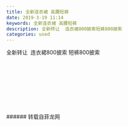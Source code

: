 ```yaml
---
title: 全新连衣裙 高腰短裤
date: 2019-3-19 11:14
keywords: 全新连衣裙 高腰短裤
description: 全新转让  连衣裙800披索短裤800披索
categories: used
---
```

<td class="t_f" id="postmessage_3255316">

全新转让  连衣裙800披索 短裤800披索<br/>
<img alt="" border="0" class="zoom" data-cf-modified-135541eda295ffcade9993cb-="" file="http://www.flw.ph/data/appbyme/upload/image/201903/19/rzSKh7FrVxyA.jpg" id="aimg_O3plR" lazyloadthumb="1" onclick="" onmouseover="" src="http://www.flw.ph/data/appbyme/upload/image/201903/19/rzSKh7FrVxyA.jpg"/><br/>
<br/>
<img alt="" border="0" class="zoom" data-cf-modified-135541eda295ffcade9993cb-="" file="http://www.flw.ph/data/appbyme/upload/image/201903/19/AXauSu7jOtLe.jpg" id="aimg_lSynB" lazyloadthumb="1" onclick="" onmouseover="" src="http://www.flw.ph/data/appbyme/upload/image/201903/19/AXauSu7jOtLe.jpg"/><br/>
<br/>
<img alt="" border="0" class="zoom" data-cf-modified-135541eda295ffcade9993cb-="" file="http://www.flw.ph/data/appbyme/upload/image/201903/19/YJD2KemPhwfI.jpg" id="aimg_Mn7qX" lazyloadthumb="1" onclick="" onmouseover="" src="http://www.flw.ph/data/appbyme/upload/image/201903/19/YJD2KemPhwfI.jpg"/><br/>
<br/>
<img alt="" border="0" class="zoom" data-cf-modified-135541eda295ffcade9993cb-="" file="http://www.flw.ph/data/appbyme/upload/image/201903/19/6K3nJnFtdpxO.jpg" id="aimg_H32E8" lazyloadthumb="1" onclick="" onmouseover="" src="http://www.flw.ph/data/appbyme/upload/image/201903/19/6K3nJnFtdpxO.jpg"/><br/>
<br/>
<img alt="" border="0" class="zoom" data-cf-modified-135541eda295ffcade9993cb-="" file="http://www.flw.ph/data/appbyme/upload/image/201903/19/Oy0gTGdgBYoI.jpg" id="aimg_IBO1J" lazyloadthumb="1" onclick="" onmouseover="" src="http://www.flw.ph/data/appbyme/upload/image/201903/19/Oy0gTGdgBYoI.jpg"/><br/>
<br/>
<img alt="" border="0" class="zoom" data-cf-modified-135541eda295ffcade9993cb-="" file="http://www.flw.ph/data/appbyme/upload/image/201903/19/fYOzGQOKRCxN.jpg" id="aimg_Tbh9q" lazyloadthumb="1" onclick="" onmouseover="" src="http://www.flw.ph/data/appbyme/upload/image/201903/19/fYOzGQOKRCxN.jpg"/><br/>
<br/>
<img alt="" border="0" class="zoom" data-cf-modified-135541eda295ffcade9993cb-="" file="http://www.flw.ph/data/appbyme/upload/image/201903/19/StFq9vEptCjy.jpg" id="aimg_gV4n1" lazyloadthumb="1" onclick="" onmouseover="" src="http://www.flw.ph/data/appbyme/upload/image/201903/19/StFq9vEptCjy.jpg"/><br/>
<br/>
<img alt="" border="0" class="zoom" data-cf-modified-135541eda295ffcade9993cb-="" file="http://www.flw.ph/data/appbyme/upload/image/201903/19/AuCJGEkUXny8.jpg" id="aimg_LfB16" lazyloadthumb="1" onclick="" onmouseover="" src="http://www.flw.ph/data/appbyme/upload/image/201903/19/AuCJGEkUXny8.jpg"/><br/>
<br/>
</td>
###### 转载自菲龙网